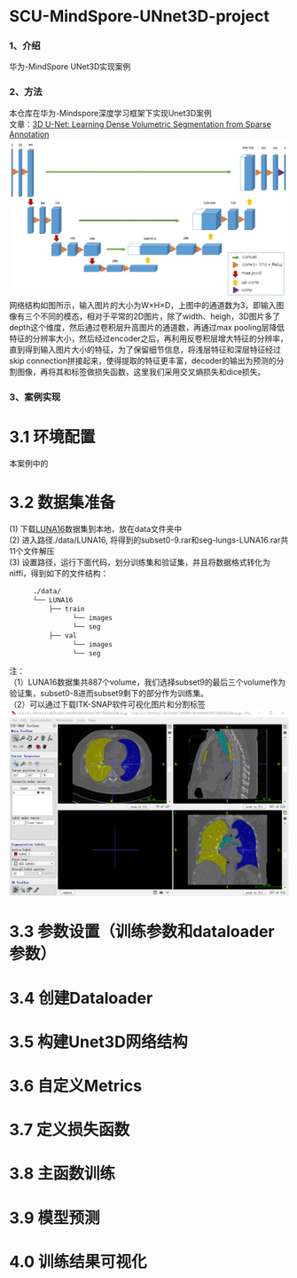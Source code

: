 # SCU-MindSpore-UNnet3D-project

### 1、介绍

华为-MindSpore UNet3D实现案例

### 2、方法

本仓库在华为-Mindspore深度学习框架下实现Unet3D案例  
文章：[3D U-Net: Learning Dense Volumetric Segmentation from Sparse Annotation](https://lmb.informatik.uni-freiburg.de/Publications/2016/CABR16/cicek16miccai.pdf)
![image](image/framework.jpg)
网络结构如图所示，输入图片的大小为W×H×D，上图中的通道数为3，即输入图像有三个不同的模态，相对于平常的2D图片，除了width、heigh，3D图片多了depth这个维度，然后通过卷积层升高图片的通道数，再通过max pooling层降低特征的分辨率大小，然后经过encoder之后，再利用反卷积层增大特征的分辨率，直到得到输入图片大小的特征，为了保留细节信息，将浅层特征和深层特征经过skip connection拼接起来，使得提取的特征更丰富，decoder的输出为预测的分割图像，再将其和标签做损失函数，这里我们采用交叉熵损失和dice损失。

### 3、案例实现
# 3.1 环境配置
   本案例中的
# 3.2 数据集准备
   (1) 下载[LUNA16](https://luna16.grand-challenge.org/)数据集到本地，放在data文件夹中  
   (2) 进入路径./data/LUNA16, 将得到的subset0-9.rar和seg-lungs-LUNA16.rar共11个文件解压  
   (3) 设置路径，运行下面代码，划分训练集和验证集，并且将数据格式转化为niffi，得到如下的文件结构：  
```
      ./data/
      └── LUNA16
          ├── train
                └── images
                └── seg
          ├── val
                └── images
                └── seg
``` 


注：  
    （1）LUNA16数据集共887个volume，我们选择subset9的最后三个volume作为验证集，subset0-8进而subset9剩下的部分作为训练集。  
    （2）可以通过下载ITK-SNAP软件可视化图片和分割标签
     ![image](image/visual_data.png)  
     
# 3.3 参数设置（训练参数和dataloader参数）
# 3.4 创建Dataloader
# 3.5 构建Unet3D网络结构
# 3.6 自定义Metrics
# 3.7 定义损失函数
# 3.8 主函数训练
# 3.9 模型预测
# 4.0 训练结果可视化
